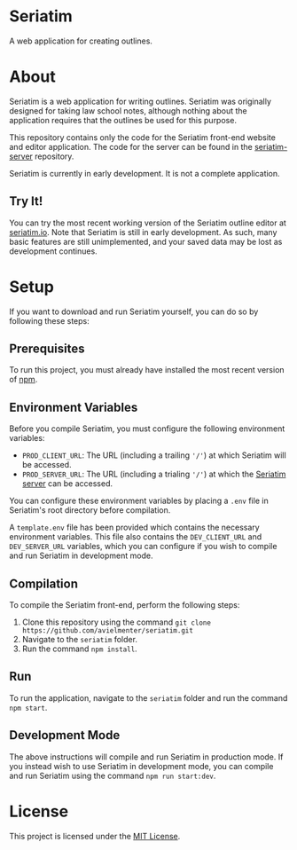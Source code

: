 # Seriatim
A web application for creating outlines.

# About
Seriatim is a web application for writing outlines. Seriatim was originally designed for taking law school notes, although nothing about the application requires that the outlines be used for this purpose.

This repository contains only the code for the Seriatim front-end website and editor application. The code for the server can be found in the [seriatim-server](https://github.com/avielmenter/seriatim-server) repository.

Seriatim is currently in early development. It is not a complete application.

## Try It!
You can try the most recent working version of the Seriatim outline editor at [seriatim.io](http://seriatim.io). Note that Seriatim is still in early development. As such, many basic features are still unimplemented, and your saved data may be lost as development continues.

# Setup
If you want to download and run Seriatim yourself, you can do so by following these steps:

## Prerequisites
To run this project, you must already have installed the most recent version of [npm](https://www.npmjs.com/get-npm).

## Environment Variables
Before you compile Seriatim, you must configure the following environment variables:

 - `PROD_CLIENT_URL`: The URL (including a trailing `'/'`) at which Seriatim will be accessed.
 - `PROD_SERVER_URL`: The URL (including a trialing `'/'`) at which the [Seriatim server](https://github.com/avielmenter/seriatim-server) can be accessed.

 You can configure these environment variables by placing a `.env` file in Seriatim's root directory before compilation.
 
 A `template.env` file has been provided which contains the necessary environment variables. This file also contains the `DEV_CLIENT_URL` and `DEV_SERVER_URL` variables, which you can configure if you wish to compile and run Seriatim in development mode.

## Compilation
To compile the Seriatim front-end, perform the following steps:

1. Clone this repository using the command `git clone https://github.com/avielmenter/seriatim.git`
2. Navigate to the `seriatim` folder.
3. Run the command `npm install`.

## Run
To run the application, navigate to the `seriatim` folder and run the command `npm start`.

## Development Mode
The above instructions will compile and run Seriatim in production mode. If you instead wish to use Seriatim in development mode, you can compile and run Seriatim using the command `npm run start:dev`.

# License
This project is licensed under the [MIT License](https://github.com/avielmenter/seriatim/blob/master/LICENSE).